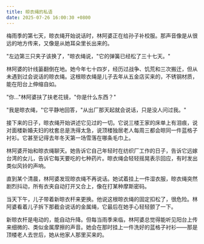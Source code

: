 ```yaml
---
title: 晾衣绳的私语
date: 2025-07-26 16:00:30 +0800
---
```


梅雨季的第七天，晾衣绳开始说话时，林阿婆正在给孙子补校服。那声音像是从很远的地方传来，又像是从她耳朵里长出来的。

"左边第三只夹子该换了，"晾衣绳说，"它的弹簧已经松了三十七天。"

林阿婆的针线篓翻倒在地。她今年七十四岁，经历过战争、饥荒和三次搬迁，但从未遇到过会说话的晾衣绳。这根晾衣绳是儿子去年从五金店买来的，不锈钢材质，能在阳台上伸缩自如。

"你..."林阿婆扶了扶老花镜，"你是什么东西？"

"我是晾衣绳，"它平静地回答，"从出厂那天起就会说话，只是没人问过我。"

接下来的日子，晾衣绳开始讲述它见过的一切。它说三楼王家的床单上有泪痕，说对面楼新婚夫妇的枕套总是洗得太急，说顶楼独居老人每周三都会晾同一件蓝格子衬衫。它甚至记得去年冬天第一场雪落在哪条毛巾上。

林阿婆开始和晾衣绳聊天。她告诉它自己年轻时在纺织厂工作的日子，告诉它远嫁台湾的女儿，告诉它每天要吃的七种药片。晾衣绳会轻轻摇晃表示回应，有时发出类似风铃的声响。

直到某个清晨，林阿婆发现晾衣绳不再说话。她试着挂上一件湿衣服，晾衣绳突然剧烈抖动，所有衣夹自动打开又合上，像在打某种摩斯密码。

当天下午，儿子带着新晾衣杆来更换。他说这根晾衣绳的固定扣松了，很危险。林阿婆看着儿子拆下那截会说话的金属绳，它最后在她手心轻轻颤了一下。

新晾衣杆是电动的，能自动升降。但每当雨季来临，林阿婆总觉得能听见阳台上传来细微的、类似金属摩擦的声音。她会在那时挂上一件洗好的蓝格子衬衫——那是顶楼老人去世后，她从他家人那里买来的。
